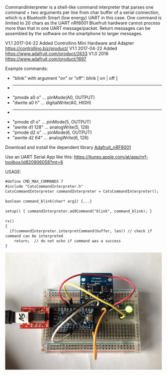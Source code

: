 CommandInterpreter is a shell-like command interpreter that parses one 
command + two arguments per line from char buffer of a serial connection,
which is a Bluetooth Smart (low energy) UART in this case.
One command is limited to 20 chars as the UART nRf8001 Bluefruit hardware cannot process more
than that in one UART message/packet. Return messages can be assembled by the
software on the smartphone to larger messages.

V1.1 2017-04-22 Added Controllino Mini Hardware and Adapter https://controllino.biz/product/
V1.1 2017-04-22 Added https://www.adafruit.com/product/2633
V1.0 2016       https://www.adafruit.com/product/1697

Example commands:
  * "blink" with argument "on" or "off": blink [ on | off ]
  * ---
  * "pmode a0 o"   ... pinMode(A0, OUTPUT)
  * "dwrite a0 h"  ... digitalWrite(A0, HIGH)
  * ---  
  * "pmode d1 o"   ... pinMode(5, OUTPUT)
  * "awrite d1 128" ... analogWrite(5, 128)
  * "pmode d2 o"   ... pinMode(6, OUTPUT)
  * "awrite d2 64" ... analogWrite(6, 128)

Download and install the dependent library [Adafruit_nRF8001](http://github.com/adafruit/Adafruit_nRF8001)

Use an UART Serial App like this: https://itunes.apple.com/at/app/nrf-toolbox/id820906058?mt=8

USAGE:

    #define CMD_MAX_COMMANDS 7
    #include "CatsCommandInterpreter.h"
    CatsCommandInterpreter commandInterpreter = CatsCommandInterpreter();

    boolean command_blink(char* arg1) {...}
    
    setup() { commandInterpreter.addCommand("blink", command_blink); }
    
    rx() 
    {
      if(commandInterpreter.interpretCommand(buffer, len)) // check if command can be interpreted
        return;  // do not echo if command was a success
    }

![](https://raw.githubusercontent.com/katzlbt/arduino-bluetooth-commander/master/pictures/ArduinoProBluefruit.jpg)
